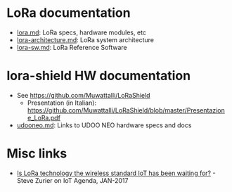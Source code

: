 # LoRa documentation

* [lora.md](lora.md): LoRa specs, hardware modules, etc
* [lora-architecture.md](lora-architecture.md): LoRa system architecture
* [lora-sw.md](lora-sw.md): LoRa Reference Software

# lora-shield HW documentation

* See https://github.com/Muwattalli/LoRaShield
  * Presentation (in Italian): https://github.com/Muwattalli/LoRaShield/blob/master/Presentazione_LoRa.pdf
* [udooneo.md](udooneo.md): Links to UDOO NEO hardware specs and docs

# Misc links

* [Is LoRa technology the wireless standard IoT has been waiting for?](http://internetofthingsagenda.techtarget.com/feature/Is-LoRa-technology-the-wireless-standard-IoT-has-been-waiting-for) - Steve Zurier on IoT Agenda, JAN-2017

<!-- EOF -->
